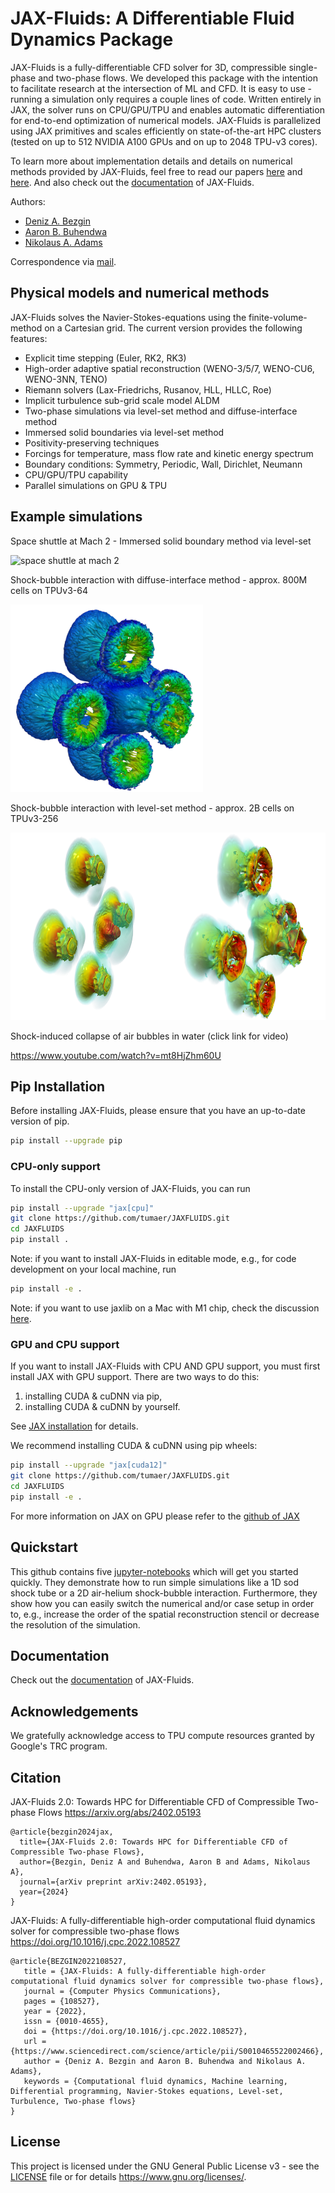 # JAX-Fluids: A Differentiable Fluid Dynamics Package

JAX-Fluids is a fully-differentiable CFD solver for 3D, compressible single-phase and two-phase flows.
We developed this package with the intention to facilitate research at the intersection
of ML and CFD. It is easy to use - running a simulation only requires a couple 
lines of code. Written entirely in JAX, the solver runs on CPU/GPU/TPU and 
enables automatic differentiation for end-to-end optimization 
of numerical models. JAX-Fluids is parallelized using JAX primitives and 
scales efficiently on state-of-the-art HPC clusters (tested on up to 512 NVIDIA A100 GPUs
and on up to 2048 TPU-v3 cores).

To learn more about implementation details and details on numerical methods provided 
by JAX-Fluids, feel free to read our papers [here](https://www.sciencedirect.com/science/article/abs/pii/S0010465522002466)
and [here](https://arxiv.org/abs/2402.05193).
And also check out the [documentation](https://jax-fluids.readthedocs.io/en/latest/index.html) of JAX-Fluids.

Authors:

- [Deniz A. Bezgin](https://www.epc.ed.tum.de/en/aer/mitarbeiter-innen/cv-2/a-d/m-sc-deniz-bezgin/)
- [Aaron B. Buhendwa](https://www.epc.ed.tum.de/en/aer/mitarbeiter-innen/cv-2/a-d/m-sc-aaron-buhendwa/)
- [Nikolaus A. Adams](https://www.epc.ed.tum.de/en/aer/members/cv/prof-adams/)

Correspondence via [mail](mailto:aaron.buhendwa@tum.de,mailto:deniz.bezgin@tum.de).

## Physical models and numerical methods

JAX-Fluids solves the Navier-Stokes-equations using the finite-volume-method on a Cartesian grid. 
The current version provides the following features:
- Explicit time stepping (Euler, RK2, RK3)
- High-order adaptive spatial reconstruction (WENO-3/5/7, WENO-CU6, WENO-3NN, TENO)
- Riemann solvers (Lax-Friedrichs, Rusanov, HLL, HLLC, Roe)
- Implicit turbulence sub-grid scale model ALDM
- Two-phase simulations via level-set method and diffuse-interface method
- Immersed solid boundaries via level-set method
- Positivity-preserving techniques
- Forcings for temperature, mass flow rate and kinetic energy spectrum
- Boundary conditions: Symmetry, Periodic, Wall, Dirichlet, Neumann
- CPU/GPU/TPU capability
- Parallel simulations on GPU & TPU

## Example simulations
Space shuttle at Mach 2 - Immersed solid boundary method via level-set

<img src="/docs/images/shuttle.png" alt="space shuttle at mach 2" height="300"/>

Shock-bubble interaction with diffuse-interface method - approx. 800M cells on TPUv3-64

<img src="/docs/images/diffuse_bubble_array.png" alt="diffuse-interface bubble array" height="300"/>

Shock-bubble interaction with level-set method - approx. 2B cells on TPUv3-256

<img src="/docs/images/levelset_bubble_array.png" alt="level-set bubble array" height="300"/>

Shock-induced collapse of air bubbles in water (click link for video)

https://www.youtube.com/watch?v=mt8HjZhm60U

## Pip Installation
Before installing JAX-Fluids, please ensure that you have
an up-to-date version of pip.
```bash
pip install --upgrade pip
```

### CPU-only support
To install the CPU-only version of JAX-Fluids, you can run
```bash
pip install --upgrade "jax[cpu]"
git clone https://github.com/tumaer/JAXFLUIDS.git
cd JAXFLUIDS
pip install .
```
Note: if you want to install JAX-Fluids in editable mode,
e.g., for code development on your local machine, run
```bash
pip install -e .
```

Note: if you want to use jaxlib on a Mac with M1 chip, check the discussion [here](https://github.com/google/jax/issues/5501).

### GPU and CPU support
If you want to install JAX-Fluids with CPU AND GPU support, you must
first install JAX with GPU support. There are two ways to do this:
1) installing CUDA & cuDNN via pip,
2) installing CUDA & cuDNN by yourself.

See [JAX installation](https://jax.readthedocs.io/en/latest/installation.html) for details.

We recommend installing CUDA & cuDNN using pip wheels:
```bash
pip install --upgrade "jax[cuda12]"
git clone https://github.com/tumaer/JAXFLUIDS.git
cd JAXFLUIDS
pip install -e .
```
For more information
on JAX on GPU please refer to the [github of JAX](https://github.com/google/jax)

## Quickstart
This github contains five [jupyter-notebooks](https://github.com/tumaer/JAXFLUIDS/tree/main/notebooks) which will get you started quickly.
They demonstrate how to run simple simulations like a 1D sod shock tube or 
a 2D air-helium shock-bubble interaction. Furthermore, they show how you can easily
switch the numerical and/or case setup in order to, e.g., increase the order
of the spatial reconstruction stencil or decrease the resolution of the simulation.

## Documentation
Check out the [documentation](https://jax-fluids.readthedocs.io/en/latest/index.html) of JAX-Fluids.

## Acknowledgements
We gratefully acknowledge access to TPU compute resources granted by Google's TRC program.

## Citation
JAX-Fluids 2.0: Towards HPC for Differentiable CFD of Compressible Two-phase Flows
https://arxiv.org/abs/2402.05193
```
@article{bezgin2024jax,
  title={JAX-Fluids 2.0: Towards HPC for Differentiable CFD of Compressible Two-phase Flows},
  author={Bezgin, Deniz A and Buhendwa, Aaron B and Adams, Nikolaus A},
  journal={arXiv preprint arXiv:2402.05193},
  year={2024}
}
```

JAX-Fluids: A fully-differentiable high-order computational fluid dynamics solver for compressible two-phase flows
https://doi.org/10.1016/j.cpc.2022.108527

```
@article{BEZGIN2022108527,
   title = {JAX-Fluids: A fully-differentiable high-order computational fluid dynamics solver for compressible two-phase flows},
   journal = {Computer Physics Communications},
   pages = {108527},
   year = {2022},
   issn = {0010-4655},
   doi = {https://doi.org/10.1016/j.cpc.2022.108527},
   url = {https://www.sciencedirect.com/science/article/pii/S0010465522002466},
   author = {Deniz A. Bezgin and Aaron B. Buhendwa and Nikolaus A. Adams},
   keywords = {Computational fluid dynamics, Machine learning, Differential programming, Navier-Stokes equations, Level-set, Turbulence, Two-phase flows}
} 
```
## License
This project is licensed under the GNU General Public License v3 - see 
the [LICENSE](LICENSE) file or for details https://www.gnu.org/licenses/.
